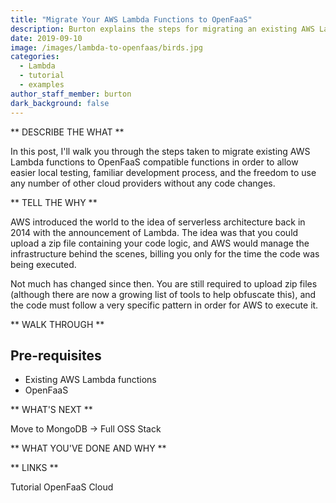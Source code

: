 ```yaml
---
title: "Migrate Your AWS Lambda Functions to OpenFaaS"
description: Burton explains the steps for migrating an existing AWS Lambda function to OpenFaaS
date: 2019-09-10
image: /images/lambda-to-openfaas/birds.jpg
categories:
  - Lambda
  - tutorial
  - examples
author_staff_member: burton
dark_background: false
---
```


** DESCRIBE THE WHAT **

In this post, I'll walk you through the steps taken to migrate existing AWS Lambda functions to OpenFaaS compatible functions in order to allow easier local testing, familiar development process, and the freedom to use any number of other cloud providers without any code changes.

** TELL THE WHY **

AWS introduced the world to the idea of serverless architecture back in 2014 with the announcement of Lambda. The idea was that you could upload a zip file containing your code logic, and AWS would manage the infrastructure behind the scenes, billing you only for the time the code was being executed.

Not much has changed since then. You are still required to upload zip files (although there are now a growing list of tools to help obfuscate this), and the code must follow a very specific pattern in order for AWS to execute it.

** WALK THROUGH **

## Pre-requisites

- Existing AWS Lambda functions
- OpenFaaS 

** WHAT'S NEXT **

Move to MongoDB -> Full OSS Stack

** WHAT YOU'VE DONE AND WHY **

** LINKS **

Tutorial
OpenFaaS Cloud